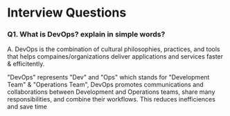 # **Interview Questions**

### **Q1. What is DevOps? explain in simple words?**
A. DevOps is the combination of cultural philosophies, practices, and tools that helps compaines/organizations deliver applications and services faster & efficitently.

"DevOps" represents "Dev" and "Ops" which stands for "Development Team" & "Operations Team", DevOps promotes communications and collaborations between Development and Operations teams, share many responsibilities, and combine their workflows. This reduces inefficiences and save time